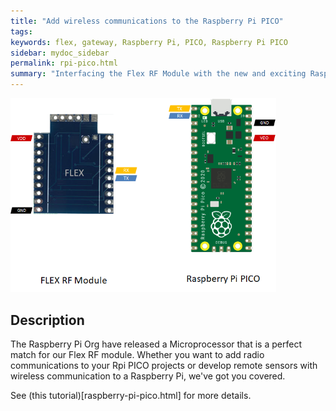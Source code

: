 ```yaml
---
title: "Add wireless communications to the Raspberry Pi PICO"
tags: 
keywords: flex, gateway, Raspberry Pi, PICO, Raspberry Pi PICO
sidebar: mydoc_sidebar
permalink: rpi-pico.html
summary: "Interfacing the Flex RF Module with the new and exciting Raspberry Pi PICO microprocessor"
---
```


<img src="images/Flex RF Module Raspberry Pi PICO.png" width="425"/>

## Description
The Raspberry Pi Org have released a Microprocessor that is a perfect match for our Flex RF module. Whether you want to add radio communications to your Rpi PICO projects or develop remote sensors with wireless communication to a Raspberry Pi, we've got you covered.

See (this tutorial)[raspberry-pi-pico.html] for more details.

